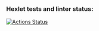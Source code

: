 ### Hexlet tests and linter status:
[![Actions Status](https://github.com/GeorgyDyukov/python-project-49/workflows/hexlet-check/badge.svg)](https://github.com/GeorgyDyukov/python-project-49/actions)